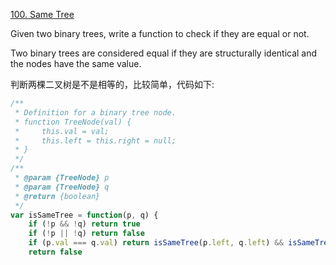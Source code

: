 [100. Same Tree](https://leetcode.com/problems/same-tree/)

Given two binary trees, write a function to check if they are equal or not.

Two binary trees are considered equal if they are structurally identical and the nodes have the same value.


判断两棵二叉树是不是相等的，比较简单，代码如下:
```js
/**
 * Definition for a binary tree node.
 * function TreeNode(val) {
 *     this.val = val;
 *     this.left = this.right = null;
 * }
 */
/**
 * @param {TreeNode} p
 * @param {TreeNode} q
 * @return {boolean}
 */
var isSameTree = function(p, q) {
    if (!p && !q) return true
    if (!p || !q) return false
    if (p.val === q.val) return isSameTree(p.left, q.left) && isSameTree(p.right, q.right)
    return false
```

